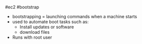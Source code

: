 #ec2 #bootstrap
- bootstrapping = launching commands when a machine starts
- used to automate boot tasks such as:
	- Install updates or software
	- download files
- Runs with root user
